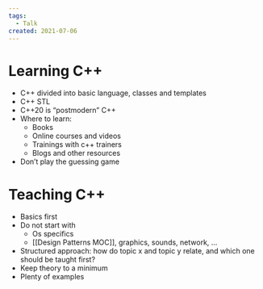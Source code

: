 ```yaml
---
tags:
  - Talk
created: 2021-07-06
---
```

# Learning C++

- C++ divided into basic language, classes and templates
- C++ STL
- C++20 is “postmodern” C++
- Where to learn:
    - Books
    - Online courses and videos
    - Trainings with c++ trainers
    - Blogs and other resources
- Don’t play the guessing game

# Teaching C++

- Basics first
- Do not start with
    - Os specifics
    - [[Design Patterns MOC]], graphics, sounds, network, …
- Structured approach: how do topic x and topic y relate, and which one should be taught first?
- Keep theory to a minimum
- Plenty of examples
